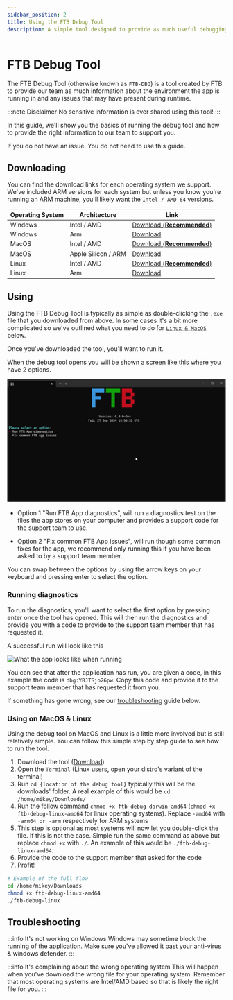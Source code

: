 ```yaml
---
sidebar_position: 2
title: Using the FTB Debug Tool
description: A simple tool designed to provide as much useful debugging information to our team to support resolving any app issues.
---
```


# FTB Debug Tool

The FTB Debug Tool (otherwise known as `FTB-DBG`) is a tool created by FTB to provide our team as much information about the environment the app is running in and any issues that may have present during runtime.

:::note Disclaimer
No sensitive information is ever shared using this tool!
:::

In this guide, we'll show you the basics of running the debug tool and how to provide the right information to our team to support you.

If you do not have an issue. You do not need to use this guide.

## Downloading

You can find the download links for each operating system we support. We've included ARM versions for each system but unless you know you're running an ARM machine, you'll likely want the `Intel / AMD 64` versions.

| Operating System | Architecture        | Link                                                                                                                    |
|------------------|---------------------|-------------------------------------------------------------------------------------------------------------------------|
| Windows          | Intel / AMD         | [Download (**Recommended**)](https://github.com/FTBTeam/FTB-Debug/releases/latest/download/ftb-debug-windows-amd64.exe) |
| Windows          | Arm                 | [Download](https://github.com/FTBTeam/FTB-Debug/releases/latest/download/ftb-debug-windows-arm64.exe)                   |
| MacOS            | Intel / AMD         | [Download (**Recommended**)](https://github.com/FTBTeam/FTB-Debug/releases/latest/download/ftb-debug-darwin-amd64)      |
| MacOS            | Apple Silicon / ARM | [Download](https://github.com/FTBTeam/FTB-Debug/releases/latest/download/ftb-debug-darwin-arm64)                        |
| Linux            | Intel / AMD         | [Download (**Recommended**)](https://github.com/FTBTeam/FTB-Debug/releases/latest/download/ftb-debug-linux-amd64)       |
| Linux            | Arm                 | [Download](https://github.com/FTBTeam/FTB-Debug/releases/latest/download/ftb-debug-linux-arm64)                         |

## Using

Using the FTB Debug Tool is typically as simple as double-clicking the `.exe` file that you downloaded from above. In some cases it's a bit more complicated so we've outlined what you need to do for [`Linux & MacOS`](#using-on-macos--linux) below.

Once you've downloaded the tool, you'll want to run it. 

When the debug tool opens you will be shown a screen like this where you have 2 options.

![Debug menu](./../_assets/images/ftb-debug-tool-menu.png)

- Option 1 "Run FTB App diagnostics", will run a diagnostics test on the files the app stores on your computer and provides a support code for the support team to use. 

- Option 2 "Fix common FTB App issues", will run though some common fixes for the app, we recommend only running this if you have been asked to by a support team member.

You can swap between the options by using the arrow keys on your keyboard and pressing enter to select the option.

### Running diagnostics

To run the diagnostics, you'll want to select the first option by pressing enter once the tool has opened. This will then run the diagnostics and provide you with a code to provide to the support team member that has requested it.

A successful run will look like this

![What the app looks like when running](./../_assets/images/ftb-debug-tool-running-windows.webp)

You can see that after the application has run, you are given a code, in this example the code is `dbg:YBJTSjo26pw`. Copy this code and provide it to the support team member that has requested it from you.

If something has gone wrong, see our [troubleshooting](#troubleshooting) guide below.

### Using on MacOS & Linux

Using the debug tool on MacOS and Linux is a little more involved but is still relatively simple. You can follow this simple step by step guide to see how to run the tool.

1. Download the tool ([Download](#downloading))
2. Open the `Terminal` (Linux users, open your distro's variant of the terminal)
3. Run `cd {location of the debug tool}` typically this will be the downloads' folder. A real example of this would be `cd /home/mikey/Downloads/`
4. Run the follow command `chmod +x ftb-debug-darwin-amd64` (`chmod +x ftb-debug-linux-amd64` for linux operating systems). Replace `-amd64` with `-arm64 or -arm` respectively for ARM systems
5. This step is optional as most systems will now let you double-click the file. If this is not the case. Simple run the same command as above but replace `chmod +x` with `./`. An example of this would be `./ftb-debug-linux-amd64`.
6. Provide the code to the support member that asked for the code
7. Profit!

```bash
# Example of the full flow
cd /home/mikey/Downloads
chmod +x ftb-debug-linux-amd64
./ftb-debug-linux
```

## Troubleshooting

:::info It's not working on Windows
Windows may sometime block the running of the application. Make sure you've allowed it past your anti-virus & windows defender.
:::

:::info It's complaining about the wrong operating system
This will happen when you've download the wrong file for your operating system. Remember that most operating systems are Intel/AMD based so that is likely the right file for you.
:::

